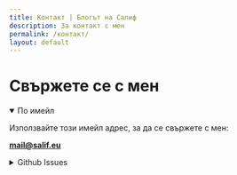 ```yaml
---
title: Контакт | Блогът на Салиф
description: За контакт с мен
permalink: /контакт/
layout: default
---
```

# Свържете се с мен

<details open>
  <summary>По имейл</summary>
  <p>Използвайте този имейл адрес, за да се свържете с мен:</p>

  <p><b><a href="mailto:mail@salif.eu">mail@salif.eu</a></b></p>
</details>

<details>
  <summary>Github Issues</summary>
  <p>Можете също да създадете Issue в GitHub хранилището на този блог:</p>

  <p><b><a href="https://github.com/salif/blog.salif.eu/issues">github.com/salif/blog.salif.eu/issues</a></b></p>
</details>
